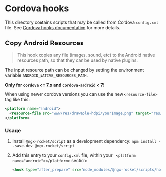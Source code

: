 # Cordova hooks

This directory contains scripts that may be called from Cordova `config.xml` file.
See [Cordova hooks documentation](https://cordova.apache.org/docs/en/latest/guide/appdev/hooks/) for more details.

## Copy Android Resources

> This hook copies any file (images, sound, etc) to the Android native resources path, so that they can be used by
> native plugins.

The input resource path can be changed by setting the environment variable `ANDROID_NATIVE_RESOURCES_PATH`.

**Only for `cordova` <= 7.x and `cordova-android` < 7!**

When using newer cordova versions you can use the new `<resource-file>` tag like this:
```xml
<platform name="android">
  <resource-file src="www/res/drawable-hdpi/yourImage.png" target="res/drawable-hdpi/yourImage.png" />
</platform>
```

### Usage

1. Install `@ngx-rocket/script` as a development dependency: `npm install --save-dev @ngx-rocket/script`

2. Add this entry to your `config.xml` file, within your ` <platform name="android"></platform>` section:
   ```xml
   <hook type="after_prepare" src="node_modules/@ngx-rocket/scripts/hooks/after_prepare/copy-android-resources.js" />
   ```